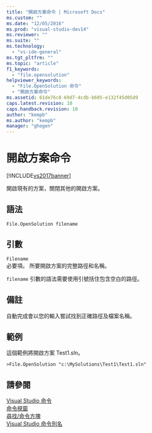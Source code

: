 ```yaml
---
title: "開啟方案命令 | Microsoft Docs"
ms.custom: ""
ms.date: "12/05/2016"
ms.prod: "visual-studio-dev14"
ms.reviewer: ""
ms.suite: ""
ms.technology: 
  - "vs-ide-general"
ms.tgt_pltfrm: ""
ms.topic: "article"
f1_keywords: 
  - "file.opensolution"
helpviewer_keywords: 
  - "File.OpenSolution 命令"
  - "開啟方案命令"
ms.assetid: 61de76c8-69d7-4cdb-b605-e132f45d05d9
caps.latest.revision: 10
caps.handback.revision: 10
author: "kempb"
ms.author: "kempb"
manager: "ghogen"
---
```

# 開啟方案命令
[!INCLUDE[vs2017banner](../../code-quality/includes/vs2017banner.md)]

開啟現有的方案，關閉其他的開啟方案。  
  
## 語法  
  
```  
File.OpenSolution filename  
```  
  
## 引數  
 `Filename`  
 必要項。  所要開啟方案的完整路徑和名稱。  
  
 `filename` 引數的語法需要使用引號括住包含空白的路徑。  
  
## 備註  
 自動完成會以您的輸入嘗試找到正確路徑及檔案名稱。  
  
## 範例  
 這個範例將開啟方案 Test1.sln。  
  
```  
>File.OpenSolution "c:\MySolutions\Test1\Test1.sln"  
```  
  
## 請參閱  
 [Visual Studio 命令](../../ide/reference/visual-studio-commands.md)   
 [命令視窗](../../ide/reference/command-window.md)   
 [尋找\/命令方塊](../../ide/find-command-box.md)   
 [Visual Studio 命令別名](../../ide/reference/visual-studio-command-aliases.md)
